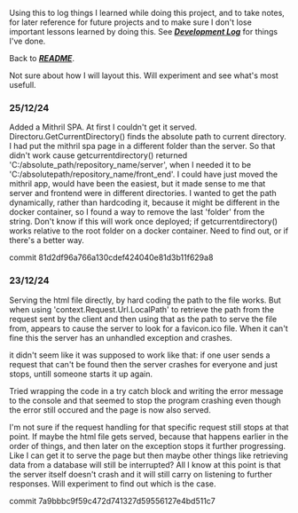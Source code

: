Using this to log things I learned while doing this project, and to take notes, for later reference for future projects and to make sure I don't lose important lessons learned by doing this.
See [_**Development Log**_](./development-log.md) for things I've done.

Back to [_**README**_](./README.md).

Not sure about how I will layout this. Will experiment and see what's most usefull.

### 25/12/24

Added a Mithril SPA. At first I couldn't get it served. 
Directoru.GetCurrentDirectory() finds the absolute path to current directory. I had put the mithril spa page in a different folder than the server. So that didn't work cause getcurrentdirectory() returned 'C:/absolute_path/repository_name/server', when I needed it to be 'C:/absolutepath/repository_name/front_end'. I could have just moved the mithril app, would have been the easiest, but it made sense to me that server and frontend were in different directories. I wanted to get the path dynamically, rather than hardcoding it, because it might be different in the docker container, so I found a way to remove the last 'folder' from the string. Don't know if this will work once deployed; if getcurrentdirectory() works relative to the root folder on a docker container. Need to find out, or if there's a better way.

commit 81d2df96a766a130cdef424040e81d3b11f629a8

### 23/12/24

Serving the html file directly, by hard coding the path to the file works. But when using 'context.Request.Url.LocalPath' to retrieve the path from the request sent by the client and then using that as the path to serve the file from, appears to cause the server to look for a favicon.ico file. When it can't fine this the server has an unhandled exception and crashes.

it didn't seem like it was supposed to work like that: if one user sends a request that can't be found then the server crashes for everyone and just stops, untill someone starts it up again.

Tried wrapping the code in a try catch block and writing the error message to the console and that seemed to stop the program crashing even though the error still occured and the page is now also served.

I'm not sure if the request handling for that specific request still stops at that point. If maybe the html file gets served, because that happens earlier in the order of things, and then later on the exception stops it further progressing. Like I can get it to serve the page but then maybe other things like retrieving data from a database will still be interrupted? All I know at this point is that the server itself doesn't crash and it will still carry on listening to further responses. Will experiment to find out which is the case. 

commit 7a9bbbc9f59c472d741327d59556127e4bd511c7